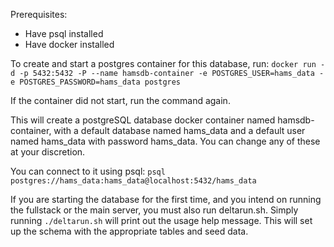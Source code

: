 Prerequisites:
* Have psql installed
* Have docker installed

To create and start a postgres container for this database, run:
    `docker run -d -p 5432:5432 -P --name hamsdb-container -e POSTGRES_USER=hams_data -e POSTGRES_PASSWORD=hams_data postgres`

If the container did not start, run the command again.

This will create a postgreSQL database docker container named hamsdb-container, with a default database named hams_data and a default user named hams_data with password hams_data. You can change any of these at your discretion.

You can connect to it using psql: `psql postgres://hams_data:hams_data@localhost:5432/hams_data`

If you are starting the database for the first time, and you intend on running the fullstack or the main server, you must also run deltarun.sh. Simply running `./deltarun.sh` will print out the usage help message. This will set up the schema with the appropriate tables and seed data.
